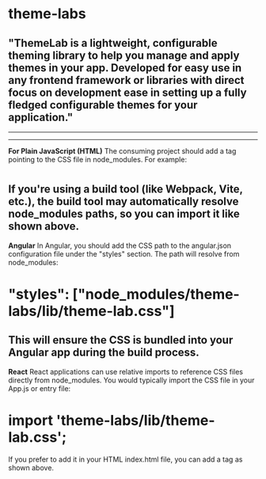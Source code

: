 # theme-labs
"ThemeLab is a lightweight, configurable theming library to help you manage and apply themes in your app. Developed for easy use in any frontend framework or libraries with direct focus on development ease in setting up a fully fledged configurable themes for your application."
---------------------------------------------------------------------------------------------------------------------

<!-- ThemeLabs functions-->

---------------------------------------------------------------------------------------------------------------------
---------------------------------------------------------------------------------------------------------------------

<!-- Steps for setting up the CSS -->
**For Plain JavaScript (HTML)**
The consuming project should add a <link> tag pointing to the CSS file in node_modules. For example:

# <link rel="stylesheet" href="node_modules/theme-labs/lib/theme-lab.css">

# <link rel="stylesheet" href="theme-labs/lib/theme-lab.css">
If you're using a build tool (like Webpack, Vite, etc.), the build tool may automatically resolve node_modules paths, so you can import it like shown above.
---------------------------------------------------------------------------------------------------------------------

**Angular**
In Angular, you should add the CSS path to the angular.json configuration file under the "styles" section. The path will resolve from node_modules:

# "styles": ["node_modules/theme-labs/lib/theme-lab.css"]
This will ensure the CSS is bundled into your Angular app during the build process.
---------------------------------------------------------------------------------------------------------------------

**React**
React applications can use relative imports to reference CSS files directly from node_modules. You would typically import the CSS file in your App.js or entry file:

# import 'theme-labs/lib/theme-lab.css';
If you prefer to add it in your HTML index.html file, you can add a <link> tag as shown above.

